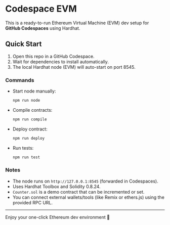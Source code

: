 # Codespace EVM

This is a ready-to-run Ethereum Virtual Machine (EVM) dev setup for **GitHub Codespaces** using Hardhat.

## Quick Start

1. Open this repo in a GitHub Codespace.
2. Wait for dependencies to install automatically.
3. The local Hardhat node (EVM) will auto-start on port 8545.

### Commands

- Start node manually:
  ```bash
  npm run node
  ```

- Compile contracts:
  ```bash
  npm run compile
  ```

- Deploy contract:
  ```bash
  npm run deploy
  ```

- Run tests:
  ```bash
  npm run test
  ```

### Notes

- The node runs on `http://127.0.0.1:8545` (forwarded in Codespaces).
- Uses Hardhat Toolbox and Solidity 0.8.24.
- `Counter.sol` is a demo contract that can be incremented or set.
- You can connect external wallets/tools (like Remix or ethers.js) using the provided RPC URL.

---

Enjoy your one-click Ethereum dev environment 🚀
